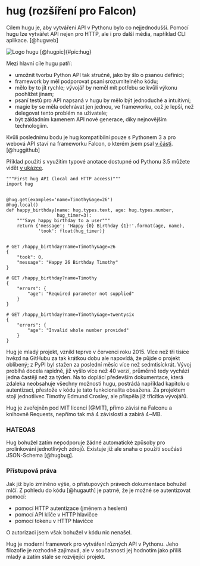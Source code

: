 hug (rozšíření pro Falcon)
==========================

Cílem hugu je, aby vytváření API v Pythonu bylo co nejjednodušší.
Pomocí hugu lze vytvářet API nejen pro HTTP, ale i pro další média, například CLI aplikace. [@hugweb]

![Logo hugu [@hugpic]{#pic:hug}](images/hug)

Mezi hlavní cíle hugu patří:

 * umožnit tvorbu Python API tak stručně, jako by šlo o psanou definici;
 * framework by měl podporovat psaní srozumitelného kódu;
 * mělo by to jít rychle; vývojář by neměl mít potřebu se kvůli výkonu poohlížet jinam;
 * psaní testů pro API napsaná v hugu by mělo být jednoduché a intuitivní;
 * magie by se měla odehrávat jen jednou, ve frameworku, což je lepší, než delegovat tento problém na uživatele;
 * být základním kamenem API nové generace, díky nejnovějším technologiím.

Kvůli poslednímu bodu je hug kompatibilní pouze s Pythonem 3
a pro webová API staví na frameworku Falcon, o kterém jsem psal [v části](#falcon). [@huggithub]

Příklad použití s využitím typové anotace dostupné od Pythonu 3.5 můžete vidět [v ukázce](#code:hug@).

```{caption="{#code:hug}Příklad použití z dokumentace hugu \autocite{hugdoc}" .python}
"""First hug API (local and HTTP access)"""
import hug


@hug.get(examples='name=Timothy&age=26')
@hug.local()
def happy_birthday(name: hug.types.text, age: hug.types.number,
                   hug_timer=3):
    """Says happy birthday to a user"""
    return {'message': 'Happy {0} Birthday {1}!'.format(age, name),
            'took': float(hug_timer)}


# GET /happy_birthday?name=Timothy&age=26
{
    "took": 0,
    "message": "Happy 26 Birthday Timothy"
}

# GET /happy_birthday?name=Timothy
{
    "errors": {
        "age": "Required parameter not supplied"
    }
}

# GET /happy_birthday?name=Timothy&age=twentysix
{
    "errors": {
        "age": "Invalid whole number provided"
    }
}

```

Hug je mladý projekt, vznikl teprve v červenci roku 2015.
Více než tři tisíce hvězd na GitHubu za tak krátkou dobu ale napovídá, že půjde o projekt oblíbený;
z PyPI byl stažen za poslední měsíc více než sedmtisíckrát.
Vývoj probíhá docela rapidně, již vyšlo více než  40 verzí, průměrně tedy vychází jedna častěji než za týden.
Na to doplácí především dokumentace, která zdaleka neobsahuje všechny možnosti hugu,
postrádá například kapitolu o autentizaci, přestože v kódu je tato funkcionalita obsažena.
Za projektem stojí jednotlivec Timothy Edmund Crosley, ale přispěla již třicítka vývojářů.

Hug je zveřejněn pod MIT licencí [@MIT], přímo závisí na Falconu a knihovně Requests, nepřímo tak má 4 závislosti a zabírá 4~MB.

### HATEOAS

Hug bohužel zatím nepodporuje žádné automatické způsoby pro prolinkování jednotlivých zdrojů.
Existuje již ale snaha o použití součásti JSON-Schema [@hugbug].

### Přístupová práva

Jak již bylo zmíněno výše, o přístupových právech dokumentace bohužel mlčí.
Z pohledu do kódu [@hugauth] je patrné, že je možné se autentizovat pomocí:

 * pomocí HTTP autentizace (jménem a heslem)
 * pomocí API klíče v HTTP hlavičce
 * pomocí tokenu v HTTP hlavičce

O autorizaci jsem však bohužel v kódu nic nenašel.

Hug je moderní framework pro vytváření různých API v Pythonu.
Jeho filozofie je rozhodně zajímavá, ale v současnosti jej hodnotím jako příliš mladý a zatím stále se rozvíjející projekt.
